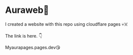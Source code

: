 # Auraweb🤔

I created a website with this repo using cloudflare pages 💀☠️

The link is here. 👇



Myaurapages.pages.dev😘
